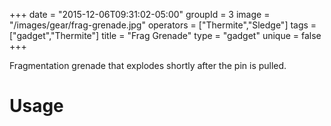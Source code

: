 +++
date = "2015-12-06T09:31:02-05:00"
groupId = 3
image = "/images/gear/frag-grenade.jpg"
operators = ["Thermite","Sledge"]
tags = ["gadget","Thermite"]
title = "Frag Grenade"
type = "gadget"
unique = false
+++

Fragmentation grenade that explodes shortly after the pin is pulled.

# Usage
